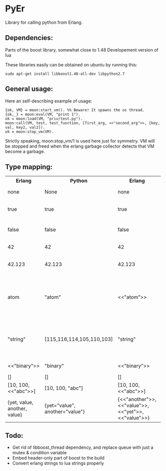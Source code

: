 # PyEr

Library for calling python from Erlang.

## Dependencies:

Parts of the boost library, somewhat close to 1.48
Developement version of lua

These libraries easily can be obtained on ubuntu by running this:

`
sudo apt-get install libboost1.48-all-dev libpython2.7
`

## General usage:

Here an self-describing example of usage:

    {ok, VM} = moon:start_vm(). %% Beware! It spawns the os thread.
    {ok,_} = moon:eval(VM, "print 1").
    ok = moon:load(VM, "priv/test.py").
    moon:call(VM, test, test_function, [first_arg, <<"second_arg">>, {key, val, key2, val2]).
    ok = moon:stop_vm(VM).

Strictly speaking, moon:stop_vm/1 is used here just for symmetry.
VM will be stopped and freed when the erlang garbage collector detects that VM become a garbage.

## Type mapping:

<table>
  <tr>
    <th>Erlang</th>
    <th>Python</th>
    <th>Erlang</th>
    <th>Remarks</th>
  </tr>
  <tr>
    <td>none</td>
    <td>None</td>
    <td>none</td>
    <td>None in python</td>
  </tr>
  <tr>
    <td>true</td>
    <td>true</td>
    <td>true</td>
    <td>boolean in python</td>
  </tr>
  <tr>
    <td>false</td>
    <td>false</td>
    <td>false</td>
    <td>boolean in python</td>
  </tr>
  <tr>
    <td>42</td>
    <td>42</td>
    <td>42</td>
    <td>int in python</td>
  </tr>
  <tr>
    <td>42.123</td>
    <td>42.123</td>
    <td>42.123</td>
    <td>double in python</td>
  </tr>
  <tr>
    <td>atom</td>
    <td>"atom"</td>
    <td><<"atom">></td>
    <td>string in python, binary, when comes back to erlang</td>
  </tr>
  <tr>
    <td>"string"</td>
    <td>[115,116,114,105,110,103]</td>
    <td>"string"</td>
    <td>table with integers in string, dont use it!</td>
  </tr>
  <tr>
    <td><<"binary">></td>
    <td>"binary"</td>
    <td><<"binary">></td>
    <td>string in string</td>
  </tr>
  <tr>
    <td>[]</td>
    <td>[]</td>
    <td>[]</td>
    <td></td>
  </tr>
  <tr>
    <td>[10, 100, <<"abc">>]</td>
    <td>[10, 100, "abc"]</td>
    <td>[10, 100, <<"abc">>]</td>
    <td></td>
  </tr>
  <tr>
    <td>{yet, value, another, value}</td>
    <td>{yet="value", another="value"}</td>
    <td>{<<"another">>, <<"value">>, <<"yet">>, <<"value">>}</td>
  </tr>
</table>

## Todo:
* Get rid of libboost_thread dependency, and replace queue with just a mutex & condition variable
* Embed header-only part of boost to the build
* Convert erlang strings to lua strings properly
